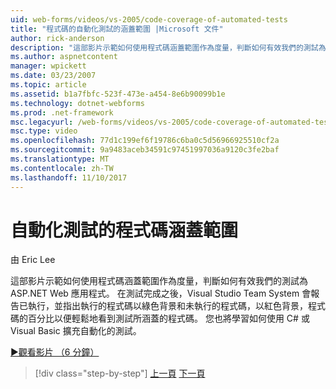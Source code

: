 ```yaml
---
uid: web-forms/videos/vs-2005/code-coverage-of-automated-tests
title: "程式碼的自動化測試的涵蓋範圍 |Microsoft 文件"
author: rick-anderson
description: "這部影片示範如何使用程式碼涵蓋範圍作為度量，判斷如何有效我們的測試為 ASP.NET Web 應用程式。 測試之後已 com..."
ms.author: aspnetcontent
manager: wpickett
ms.date: 03/23/2007
ms.topic: article
ms.assetid: b1a7fbfc-523f-473e-a454-8e6b90099b1e
ms.technology: dotnet-webforms
ms.prod: .net-framework
msc.legacyurl: /web-forms/videos/vs-2005/code-coverage-of-automated-tests
msc.type: video
ms.openlocfilehash: 77d1c199ef6f19786c6ba0c5d56966925510cf2a
ms.sourcegitcommit: 9a9483aceb34591c97451997036a9120c3fe2baf
ms.translationtype: MT
ms.contentlocale: zh-TW
ms.lasthandoff: 11/10/2017
---
```

<a name="code-coverage-of-automated-tests"></a>自動化測試的程式碼涵蓋範圍
====================
由 Eric Lee

這部影片示範如何使用程式碼涵蓋範圍作為度量，判斷如何有效我們的測試為 ASP.NET Web 應用程式。 在測試完成之後，Visual Studio Team System 會報告已執行，並指出執行的程式碼以綠色背景和未執行的程式碼，以紅色背景，程式碼的百分比以便輕鬆地看到測試所涵蓋的程式碼。 您也將學習如何使用 C# 或 Visual Basic 擴充自動化的測試。

[&#9654;觀看影片 （6 分鐘）](https://channel9.msdn.com/Blogs/ASP-NET-Site-Videos/code-coverage-of-automated-tests)

>[!div class="step-by-step"]
[上一頁](measuring-the-business-value-of-ajax.md)
[下一頁](custom-extraction-rules-and-coded-web-tests.md)
